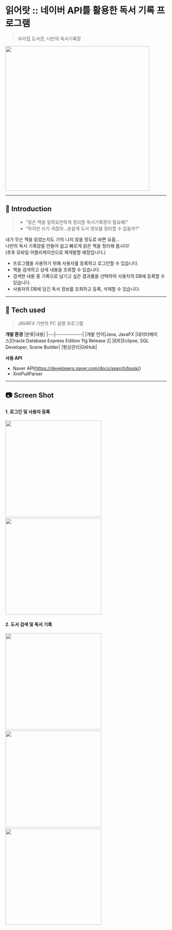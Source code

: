 # 읽어랏 :: 네이버 API를 활용한 독서 기록 프로그램
> 우리집 도서관, 나만의 독서기록장


<div>
<img src="https://user-images.githubusercontent.com/53467948/74480824-fbb2b080-4ef4-11ea-8ddc-cdc1d6df5bb8.jpg" width="450">
</div>

--------
## 📖 Introduction     
> - "읽은 책을 일목요연하게 정리할 독서기록장이 필요해!"      
> - "하지만 쓰기 귀찮아...손쉽게 도서 정보를 정리할 수 없을까?"   


내가 무슨 책을 읽었는지도 기억 나지 않을 정도로 바쁜 요즘...  
나만의 독서 기록장을 만들어 쉽고 빠르게 읽은 책을 정리해 봅시다!  
(추후 모바일 어플리케이션으로 재개발할 예정입니다.)


- 프로그램을 사용하기 위해 사용자를 등록하고 로그인할 수 있습니다.
- 책을 검색하고 상세 내용을 조회할 수 있습니다.
- 검색한 내용 중 기록으로 남기고 싶은 결과물을 선택하여 사용자의 DB에 등록할 수 있습니다.
- 사용자의 DB에 담긴 독서 정보를 조회하고 등록, 삭제할 수 있습니다.

------------

## :electric_plug: Tech used
> JAVAFX 기반의 PC 실행 프로그램  


**개발 환경**
|분류|내용|
|---|-------------|
|개발 언어|Java, JavaFX
|데이터베이스|Oracle Database Express Edition 11g Release 2|
|IDE|Eclipse, SQL Developer, Scene Builder|
|형상관리|GitHub|

**사용 API**  
- Naver API(https://developers.naver.com/docs/search/book/)  
- XmlPullParser

---------

## :camera: Screen Shot

#### 1. 로그인 및 사용자 등록
<div>
<img src="https://user-images.githubusercontent.com/53467948/74482126-4a614a00-4ef7-11ea-8753-6c5cb0e0c73b.jpg" width="300">　　
<img src="https://user-images.githubusercontent.com/53467948/74479796-2bf94f80-4ef3-11ea-85ed-092e16c256bc.jpg" width="300">
</div>

#### 2. 도서 검색 및 독서 기록
<div>
<img src="https://user-images.githubusercontent.com/53467948/74480295-fe60d600-4ef3-11ea-815a-325b4a4359a3.jpg" width="300">　　
<img src="https://user-images.githubusercontent.com/53467948/74480306-002a9980-4ef4-11ea-977c-555692155dbc.jpg" width="300">　　
<img src="https://user-images.githubusercontent.com/53467948/74480309-00c33000-4ef4-11ea-9c8d-bb150a90c4f1.jpg" width="300">
</div>

